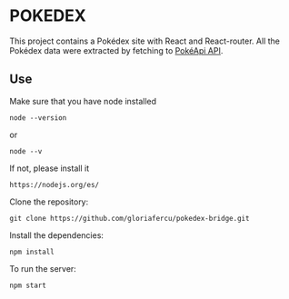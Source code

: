 # POKEDEX

This project contains a Pokédex site with React and React-router. All the Pokédex data were extracted by fetching to [PokéApi API](https://pokeapi.co/).

## Use

Make sure that you have node installed 
      
    node --version
 or 
 
    node --v
    
If not, please install it 
      
    https://nodejs.org/es/


Clone the repository:

    git clone https://github.com/gloriafercu/pokedex-bridge.git


Install the dependencies:

    npm install

To run the server:

    npm start


